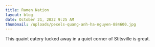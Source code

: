```yaml
---
title: Ramen Nation
layout: blog
date: October 21, 2022 9:25 AM
thumbnail: /uploads/pexels-quang-anh-ha-nguyen-884600.jpg
---
```


This quaint eatery tucked away in a quiet corner of Stitsville is great.
